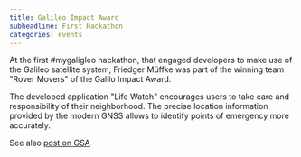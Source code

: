 ```yaml
---
title: Galileo Impact Award
subheadline: First Hackathon
categories: events
---
```

At the first #mygaligleo hackathon, that engaged developers to make use of the Galileo satellite system, Friedger Müffke was part 
of the winning team "Rover Movers" of the Galilo Impact Award. 

The developed application "Life Watch" encourages users to 
take care and responsibility of their neighborhood. The precise location information provided by the modern GNSS allows to identify 
points of emergency more accurately.

See also [post on GSA](https://www.gsa.europa.eu/newsroom/news/dancing-apps-galileo-hackathon-codes-community)

